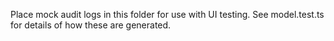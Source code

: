 Place mock audit logs in this folder for use with UI testing. See model.test.ts for details of how these are generated.